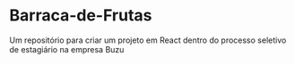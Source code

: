 # Barraca-de-Frutas
Um repositório para criar um projeto em React dentro do processo seletivo de estagiário na empresa Buzu
